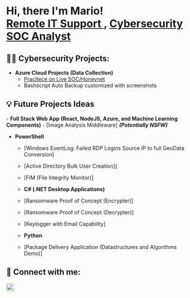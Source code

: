 <h1>Hi, there I'm Mario! <br/><a href="https://github.com/marioA15s">Remote IT Support </a>, <a href="https://www.linkedin.com/in/mario-arredondo-1b58561b7/">Cybersecurity SOC Analyst</a>

<h2>👨‍💻 Cybersecurity Projects:</h2>

- <b>Azure Cloud Projects (Data Collection)</b>
  - [Pracitece on Live SOC/Honeynet](https://github.com/marioA15s/Net-SOC)
  - Bashscript Auto Backup customized with screenshots

<h2>💡 Future Projects Ideas </h2>
- <b>Full Stack Web App (React, NodeJS, Azure, and Machine Learning Components)</b>
  - [Image Analysis Middleware] <b><i>(Potentially NSFW)</b></i>
  
- <b>PowerShell</b>
  - [Windows EventLog: Failed RDP Logins Source IP to full GeoData Conversion]
  - [Active Directory Bulk User Creation](
  - [FIM (File Integrity Monitor)]

  - <b>C# (.NET Desktop Applications)</b>
  - [Ransomware Proof of Concept (Encrypter)]
  - [Ransomware Proof of Concept (Decrypter)]
  - [Keylogger with Email Capability]

  - <b>Python</b>
  - [Package Delivery Application (Datastructures and Algorithms Demo)]


<h2> 🤳 Connect with me:</h2>

[<img align="left" alt="Josh | LinkedIn" width="22px" src="https://cdn.jsdelivr.net/npm/simple-icons@v3/icons/linkedin.svg" />][linkedin]


[linkedin]: https://www.linkedin.com/in/mario-arredondo-1b58561b7/

<!--
**joshmadakor1/joshmadakor1** is a ✨ _special_ ✨ repository because its `README.md` (this file) appears on your GitHub profile.

Here are some ideas to get you started:

- 🔭 I’m currently working on ...
- 🌱 I’m currently learning ...
- 👯 I’m looking to collaborate on ...
- 🤔 I’m looking for help with ...
- 💬 Ask me about ...
- 📫 How to reach me: ...
- 😄 Pronouns: ...
- ⚡ Fun fact: ...
-->
